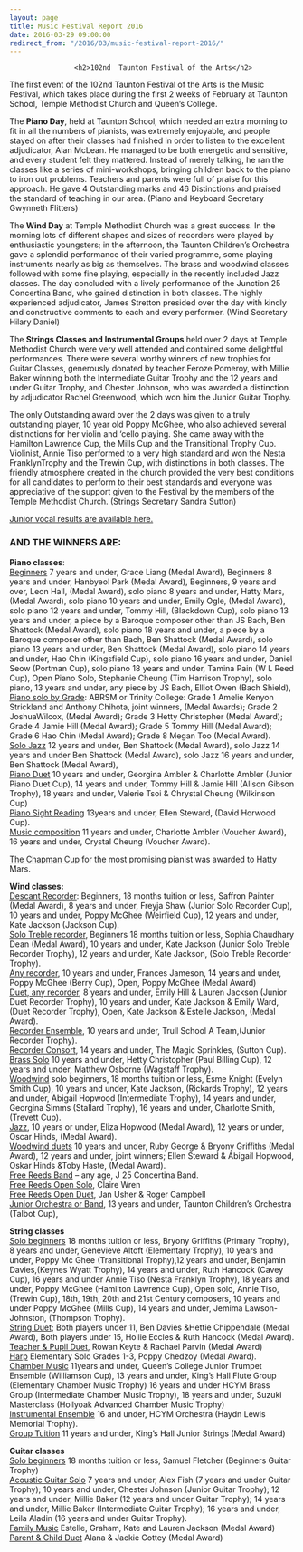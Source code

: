 ```yaml
---
layout: page
title: Music Festival Report 2016
date: 2016-03-29 09:00:00
redirect_from: "/2016/03/music-festival-report-2016/"
---
```

<section>

                    
                    <h2>102nd  Taunton Festival of the Arts</h2>
<p>The first event of the 102nd Taunton Festival of the Arts is the Music Festival, which takes place during the first 2 weeks of February at Taunton School, Temple Methodist Church and Queen’s College. </p>
<p>The <strong>Piano Day</strong>, held at Taunton School, which needed an extra morning to fit in all the numbers of pianists, was extremely enjoyable, and people stayed on after their classes had finished in order to listen to the excellent adjudicator, Alan McLean.  He managed to be both energetic and sensitive, and every student felt they mattered.  Instead of merely talking, he ran the classes like a series of mini-workshops, bringing children back to the piano to iron out problems.  Teachers and parents were full of praise for this approach.  He gave 4 Outstanding marks and 46 Distinctions and praised the standard of teaching in our area. (Piano and Keyboard Secretary Gwynneth Flitters)  </p>
<p>The <strong>Wind Day</strong> at Temple Methodist Church was a great success. In the morning lots of different shapes and sizes of recorders were played by enthusiastic youngsters; in the afternoon, the Taunton Children’s Orchestra gave a splendid performance of their varied programme, some playing instruments nearly as big as themselves. The brass and woodwind classes followed with some fine playing, especially in the recently included Jazz classes. The day concluded with a lively performance of the Junction 25 Concertina Band, who gained distinction in both classes.  The highly experienced  adjudicator, James Stretton presided over the day with kindly and constructive comments to each and every performer.    (Wind Secretary Hilary Daniel)  </p>
<p>The <strong>Strings Classes and Instrumental Groups</strong> held over 2 days at Temple Methodist Church were very well attended and contained some delightful performances. There were several worthy winners of new trophies for Guitar Classes, generously donated by teacher Feroze Pomeroy, with Millie Baker winning both the Intermediate Guitar Trophy and the 12 years and under Guitar Trophy, and Chester Johnson, who was awarded a distinction by adjudicator Rachel Greenwood, which won him the Junior Guitar Trophy.</p>
<p>The only Outstanding award over the 2 days was given to a truly outstanding player, 10 year old Poppy McGhee, who also achieved several distinctions for her violin and ‘cello playing. She came away with the Hamilton Lawrence Cup, the Mills Cup and the Transitional Trophy Cup.  Violinist, Annie Tiso performed to a very high standard and won the Nesta FranklynTrophy and the Trewin Cup, with distinctions in both classes. The friendly atmosphere created in the church provided the very best conditions for all candidates to perform to their best standards and everyone was appreciative of the support given to the Festival by the members of the Temple Methodist Church. (Strings Secretary Sandra Sutton)</p>
<p><a href="http://www.tauntonfestival.org.uk/2016/03/junior-vocal-classes-2016/">Junior vocal results are available here.</a></p>
<h3>AND THE WINNERS ARE:</h3>
<p><strong>Piano classes</strong>:<br />
<u>Beginners</u> 7 years and under, Grace Liang (Medal Award), Beginners 8 years and under, Hanbyeol Park (Medal Award),  Beginners, 9 years and over, Leon Hall, (Medal Award), solo piano 8 years and under, Hatty Mars, (Medal Award), solo piano 10 years and under, Emily Ogle, (Medal Award), solo piano 12 years and under, Tommy Hill, (Blackdown Cup), solo piano 13 years and under, a piece by a Baroque composer other than JS Bach, Ben Shattock (Medal Award), solo piano 18 years and under, a piece by a Baroque composer other than Bach, Ben Shattock (Medal Award),  solo piano 13 years and under, Ben Shattock (Medal Award), solo piano 14 years and under, Hao Chin (Kingsfield Cup), solo piano 16 years and under, Daniel Seow (Portman Cup), solo piano 18 years and under, Tamina Pain  (W L Reed Cup), Open Piano Solo, Stephanie Cheung (Tim Harrison Trophy), solo piano, 13 years and under, any piece by JS Bach, Elliot Owen (Bach Shield),<br />
<u>Piano solo by Grade</u>: ABRSM or Trinity College: Grade 1 Amelie Kenyon Strickland and Anthony Chihota, joint winners, (Medal Awards); Grade 2  JoshuaWilcox, (Medal Award); Grade 3 Hetty Christopher (Medal Award); Grade 4 Jamie Hill (Medal Award); Grade 5 Tommy Hill (Medal Award); Grade 6 Hao Chin (Medal Award); Grade 8 Megan Too (Medal Award).<br />
<u>Solo Jazz</u> 12 years and under, Ben Shattock (Medal Award), solo Jazz 14 years and under Ben Shattock (Medal Award), solo Jazz 16 years and under, Ben Shattock (Medal Award),<br />
<u>Piano Duet</u> 10 years and under, Georgina Ambler &#038; Charlotte Ambler (Junior Piano Duet Cup),  14 years and under, Tommy Hill &#038; Jamie Hill (Alison Gibson Trophy), 18 years and under, Valerie Tsoi &#038; Chrystal Cheung (Wilkinson Cup)<br />
<u>Piano Sight Reading</u> 13years and under, Ellen Steward, (David Horwood Cup).<br />
<u>Music composition</u> 11 years and under, Charlotte Ambler (Voucher Award),    16 years and under, Crystal Cheung (Voucher Award).</p>
<p><u>The Chapman Cup</u> for the most promising pianist was awarded to Hatty Mars.</p>
<p><strong>Wind classes:</strong><br />
<u>Descant Recorder</u>: Beginners, 18 months tuition or less, Saffron Painter (Medal Award),  8 years and under, Freyja Shaw (Junior Solo Recorder Cup), 10 years and under, Poppy McGhee (Weirfield Cup), 12 years and under, Kate Jackson (Jackson Cup).<br />
<u>Solo Treble recorder</u>, Beginners 18 months tuition or less, Sophia Chaudhary Dean (Medal Award), 10 years and under, Kate Jackson (Junior Solo Treble Recorder Trophy), 12 years and under, Kate Jackson, (Solo Treble Recorder Trophy).<br />
<u>Any recorder</u>, 10 years and under, Frances Jameson, 14 years and under, Poppy McGhee (Berry Cup),  Open, Poppy McGhee (Medal Award)<br />
<u>Duet, any recorder</u>, 8 years and under, Emily Hill &#038; Lauren Jackson (Junior Duet Recorder Trophy), 10 years and under, Kate Jackson &#038; Emily Ward,  (Duet Recorder Trophy),  Open, Kate  Jackson &#038; Estelle Jackson, (Medal Award).<br />
<u>Recorder Ensemble</u>, 10 years and under, Trull School A Team,(Junior Recorder Trophy).<br />
<u>Recorder Consort</u>, 14 years and under, The Magic Sprinkles, (Sutton Cup).<br />
<u>Brass Solo</u> 10 years and under, Hetty Christopher (Paul Billing Cup), 12 years and under, Matthew Osborne (Wagstaff Trophy).<br />
<u>Woodwind</u> solo beginners, 18 months tuition or less, Esme Knight  (Evelyn Smith Cup), 10 years and under, Kate Jackson, (Rickards Trophy), 12 years and under, Abigail Hopwood (Intermediate Trophy), 14 years and under, Georgina Simms (Stallard Trophy), 16 years and under, Charlotte Smith, (Trevett Cup).<br />
<u>Jazz</u>, 10 years or under, Eliza Hopwood (Medal Award), 12 years or under, Oscar Hinds, (Medal Award).<br />
<u>Woodwind duets</u> 10 years and under, Ruby George &#038; Bryony Griffiths (Medal Award), 12 years and under, joint winners; Ellen Steward &#038; Abigail Hopwood, Oskar Hinds &#038;Toby Haste, (Medal Award).<br />
<u>Free Reeds Band</u> – any age, J 25 Concertina Band.<br />
<u>Free Reeds Open Solo</u>, Claire Wren<br />
<u>Free Reeds Open Duet</u>, Jan Usher &#038; Roger Campbell<br />
<u>Junior Orchestra or Band</u>, 13 years and under, Taunton Children’s Orchestra (Talbot Cup), </p>
<p><strong>String classes</strong><br />
<u>Solo beginners</u> 18 months tuition or less, Bryony Griffiths (Primary Trophy), 8 years and under, Genevieve Altoft (Elementary Trophy), 10 years and under, Poppy Mc Ghee (Transitional Trophy),12 years and under, Benjamin Davies,(Keynes Wyatt Trophy), 14 years and under, Ruth Hancock (Cavey Cup), 16 years and under Annie Tiso (Nesta Franklyn Trophy), 18 years and under, Poppy McGhee (Hamilton Lawrence Cup), Open solo, Annie Tiso, (Trewin Cup),  18th, 19th, 20th and 21st Century composers, 10 years and under Poppy McGhee (Mills Cup), 14 years and under, Jemima Lawson-Johnston, (Thompson Trophy).<br />
<u>String Duet</u>; Both players under 11, Ben Davies &#038;Hettie Chippendale (Medal Award), Both players under 15, Hollie Eccles &#038; Ruth Hancock (Medal Award).<br />
<u>Teacher &#038; Pupil Duet</u>, Rowan Keyte &#038; Rachael Parvin (Medal Award)<br />
<u>Harp</u> Elementary Solo Grades 1-3, Poppy Chedzoy (Medal Award).<br />
<u>Chamber Music</u> 11years and under, Queen’s College Junior Trumpet Ensemble (Williamson Cup), 13 years and under, King’s Hall Flute Group (Elementary Chamber Music Trophy) 16 years and under  HCYM Brass Group (Intermediate Chamber Music Trophy), 18 years and under, Suzuki Masterclass (Hollyoak Advanced Chamber Music Trophy)<br />
<u>Instrumental Ensemble</u> 16 and under, HCYM Orchestra (Haydn Lewis Memorial Trophy).<br />
<u>Group Tuition</u> 11 years and under, King’s Hall Junior Strings (Medal Award)</p>
<p><strong>Guitar classes</strong><br />
<u>Solo beginners</u> 18 months tuition or less, Samuel Fletcher (Beginners Guitar Trophy)<br />
<u>Acoustic Guitar Solo</u> 7 years and under, Alex Fish (7 years and under Guitar Trophy); 10 years and under, Chester Johnson (Junior Guitar Trophy); 12 years and under, Millie Baker (12 years and under Guitar Trophy); 14 years and under, Millie Baker (Intermediate Guitar Trophy); 16 years and under, Leila Aladin (16 years and under Guitar Trophy).<br />
<u>Family Music</u> Estelle, Graham, Kate and Lauren Jackson (Medal Award)<br />
<u>Parent &#038; Child Duet</u> Alana &#038; Jackie Cottey (Medal Award) </p>

                
</section>
